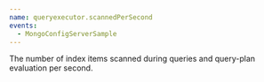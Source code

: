 ```yaml
---
name: queryexecutor.scannedPerSecond
events:
  - MongoConfigServerSample
---
```


The number of index items scanned during queries and query-plan evaluation per second.